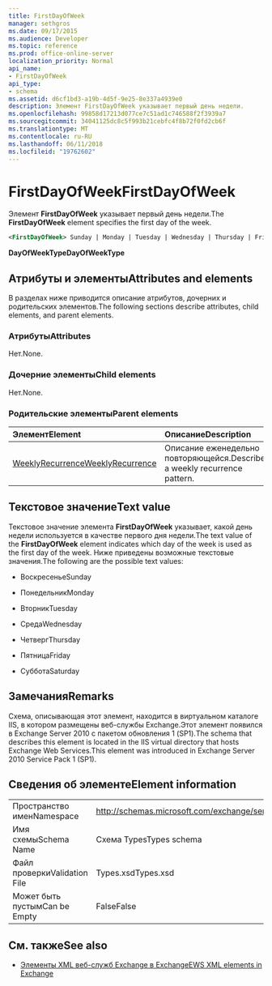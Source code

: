 ```yaml
---
title: FirstDayOfWeek
manager: sethgros
ms.date: 09/17/2015
ms.audience: Developer
ms.topic: reference
ms.prod: office-online-server
localization_priority: Normal
api_name:
- FirstDayOfWeek
api_type:
- schema
ms.assetid: d6cf1bd3-a19b-4d5f-9e25-8e337a4939e0
description: Элемент FirstDayOfWeek указывает первый день недели.
ms.openlocfilehash: 99858d17213d077ce7c51ad1c746588f2f3939a7
ms.sourcegitcommit: 34041125dc8c5f993b21cebfc4f8b72f0fd2cb6f
ms.translationtype: MT
ms.contentlocale: ru-RU
ms.lasthandoff: 06/11/2018
ms.locfileid: "19762602"
---
```

# <a name="firstdayofweek"></a><span data-ttu-id="6cd43-103">FirstDayOfWeek</span><span class="sxs-lookup"><span data-stu-id="6cd43-103">FirstDayOfWeek</span></span>

<span data-ttu-id="6cd43-104">Элемент **FirstDayOfWeek** указывает первый день недели.</span><span class="sxs-lookup"><span data-stu-id="6cd43-104">The **FirstDayOfWeek** element specifies the first day of the week.</span></span> 
  
```XML
<FirstDayOfWeek> Sunday | Monday | Tuesday | Wednesday | Thursday | Friday | Saturday</FirstDayOfWeek>
```

 <span data-ttu-id="6cd43-105">**DayOfWeekType**</span><span class="sxs-lookup"><span data-stu-id="6cd43-105">**DayOfWeekType**</span></span>
## <a name="attributes-and-elements"></a><span data-ttu-id="6cd43-106">Атрибуты и элементы</span><span class="sxs-lookup"><span data-stu-id="6cd43-106">Attributes and elements</span></span>

<span data-ttu-id="6cd43-107">В разделах ниже приводится описание атрибутов, дочерних и родительских элементов.</span><span class="sxs-lookup"><span data-stu-id="6cd43-107">The following sections describe attributes, child elements, and parent elements.</span></span>
  
### <a name="attributes"></a><span data-ttu-id="6cd43-108">Атрибуты</span><span class="sxs-lookup"><span data-stu-id="6cd43-108">Attributes</span></span>

<span data-ttu-id="6cd43-109">Нет.</span><span class="sxs-lookup"><span data-stu-id="6cd43-109">None.</span></span>
  
### <a name="child-elements"></a><span data-ttu-id="6cd43-110">Дочерние элементы</span><span class="sxs-lookup"><span data-stu-id="6cd43-110">Child elements</span></span>

<span data-ttu-id="6cd43-111">Нет.</span><span class="sxs-lookup"><span data-stu-id="6cd43-111">None.</span></span>
  
### <a name="parent-elements"></a><span data-ttu-id="6cd43-112">Родительские элементы</span><span class="sxs-lookup"><span data-stu-id="6cd43-112">Parent elements</span></span>

|<span data-ttu-id="6cd43-113">**Элемент**</span><span class="sxs-lookup"><span data-stu-id="6cd43-113">**Element**</span></span>|<span data-ttu-id="6cd43-114">**Описание**</span><span class="sxs-lookup"><span data-stu-id="6cd43-114">**Description**</span></span>|
|:-----|:-----|
|[<span data-ttu-id="6cd43-115">WeeklyRecurrence</span><span class="sxs-lookup"><span data-stu-id="6cd43-115">WeeklyRecurrence</span></span>](weeklyrecurrence.md) <br/> |<span data-ttu-id="6cd43-116">Описание еженедельно повторяющейся.</span><span class="sxs-lookup"><span data-stu-id="6cd43-116">Describes a weekly recurrence pattern.</span></span>  <br/> |
   
## <a name="text-value"></a><span data-ttu-id="6cd43-117">Текстовое значение</span><span class="sxs-lookup"><span data-stu-id="6cd43-117">Text value</span></span>

<span data-ttu-id="6cd43-118">Текстовое значение элемента **FirstDayOfWeek** указывает, какой день недели используется в качестве первого дня недели.</span><span class="sxs-lookup"><span data-stu-id="6cd43-118">The text value of the **FirstDayOfWeek** element indicates which day of the week is used as the first day of the week.</span></span> <span data-ttu-id="6cd43-119">Ниже приведены возможные текстовые значения.</span><span class="sxs-lookup"><span data-stu-id="6cd43-119">The following are the possible text values:</span></span> 
  
- <span data-ttu-id="6cd43-120">Воскресенье</span><span class="sxs-lookup"><span data-stu-id="6cd43-120">Sunday</span></span>
    
- <span data-ttu-id="6cd43-121">Понедельник</span><span class="sxs-lookup"><span data-stu-id="6cd43-121">Monday</span></span>
    
- <span data-ttu-id="6cd43-122">Вторник</span><span class="sxs-lookup"><span data-stu-id="6cd43-122">Tuesday</span></span>
    
- <span data-ttu-id="6cd43-123">Среда</span><span class="sxs-lookup"><span data-stu-id="6cd43-123">Wednesday</span></span>
    
- <span data-ttu-id="6cd43-124">Четверг</span><span class="sxs-lookup"><span data-stu-id="6cd43-124">Thursday</span></span>
    
- <span data-ttu-id="6cd43-125">Пятница</span><span class="sxs-lookup"><span data-stu-id="6cd43-125">Friday</span></span>
    
- <span data-ttu-id="6cd43-126">Суббота</span><span class="sxs-lookup"><span data-stu-id="6cd43-126">Saturday</span></span>
    
## <a name="remarks"></a><span data-ttu-id="6cd43-127">Замечания</span><span class="sxs-lookup"><span data-stu-id="6cd43-127">Remarks</span></span>

<span data-ttu-id="6cd43-128">Схема, описывающая этот элемент, находится в виртуальном каталоге IIS, в котором размещены веб-службы Exchange.Этот элемент появился в Exchange Server 2010 с пакетом обновления 1 (SP1).</span><span class="sxs-lookup"><span data-stu-id="6cd43-128">The schema that describes this element is located in the IIS virtual directory that hosts Exchange Web Services.This element was introduced in Exchange Server 2010 Service Pack 1 (SP1).</span></span>
  
## <a name="element-information"></a><span data-ttu-id="6cd43-129">Сведения об элементе</span><span class="sxs-lookup"><span data-stu-id="6cd43-129">Element information</span></span>

|||
|:-----|:-----|
|<span data-ttu-id="6cd43-130">Пространство имен</span><span class="sxs-lookup"><span data-stu-id="6cd43-130">Namespace</span></span>  <br/> |http://schemas.microsoft.com/exchange/services/2006/types  <br/> |
|<span data-ttu-id="6cd43-131">Имя схемы</span><span class="sxs-lookup"><span data-stu-id="6cd43-131">Schema Name</span></span>  <br/> |<span data-ttu-id="6cd43-132">Схема Types</span><span class="sxs-lookup"><span data-stu-id="6cd43-132">Types schema</span></span>  <br/> |
|<span data-ttu-id="6cd43-133">Файл проверки</span><span class="sxs-lookup"><span data-stu-id="6cd43-133">Validation File</span></span>  <br/> |<span data-ttu-id="6cd43-134">Types.xsd</span><span class="sxs-lookup"><span data-stu-id="6cd43-134">Types.xsd</span></span>  <br/> |
|<span data-ttu-id="6cd43-135">Может быть пустым</span><span class="sxs-lookup"><span data-stu-id="6cd43-135">Can be Empty</span></span>  <br/> |<span data-ttu-id="6cd43-136">False</span><span class="sxs-lookup"><span data-stu-id="6cd43-136">False</span></span>  <br/> |
   
## <a name="see-also"></a><span data-ttu-id="6cd43-137">См. также</span><span class="sxs-lookup"><span data-stu-id="6cd43-137">See also</span></span>



- [<span data-ttu-id="6cd43-138">Элементы XML веб-служб Exchange в Exchange</span><span class="sxs-lookup"><span data-stu-id="6cd43-138">EWS XML elements in Exchange</span></span>](ews-xml-elements-in-exchange.md)

